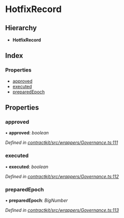 # HotfixRecord

## Hierarchy

* **HotfixRecord**

## Index

### Properties

* [approved](_wrappers_governance_.hotfixrecord.md#approved)
* [executed](_wrappers_governance_.hotfixrecord.md#executed)
* [preparedEpoch](_wrappers_governance_.hotfixrecord.md#preparedepoch)

## Properties

### approved

• **approved**: _boolean_

_Defined in_ [_contractkit/src/wrappers/Governance.ts:111_](https://github.com/celo-org/celo-monorepo/blob/master/packages/contractkit/src/wrappers/Governance.ts#L111)

### executed

• **executed**: _boolean_

_Defined in_ [_contractkit/src/wrappers/Governance.ts:112_](https://github.com/celo-org/celo-monorepo/blob/master/packages/contractkit/src/wrappers/Governance.ts#L112)

### preparedEpoch

• **preparedEpoch**: _BigNumber_

_Defined in_ [_contractkit/src/wrappers/Governance.ts:113_](https://github.com/celo-org/celo-monorepo/blob/master/packages/contractkit/src/wrappers/Governance.ts#L113)

